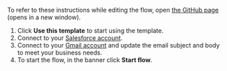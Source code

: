 To refer to these instructions while editing the flow, open [the GitHub page](https://github.com/ot4i/app-connect-templates/blob/main/resources/markdown/Send%20Gmail%20message%20to%20new%20Salesforce%20lead_instructions.md) (opens in a new window).

1. Click **Use this template** to start using the template.
1. Connect to your [Salesforce account](http://ibm.biz/aassalesforce).
1. Connect to your [Gmail account](http://ibm.biz/aasgmail) and update the email subject and body to meet your business needs.
1. To start the flow, in the banner click **Start flow**.
